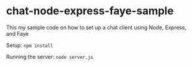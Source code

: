 chat-node-express-faye-sample
=============================

This my sample code on how to set up a chat client using Node, Express, and Faye

Setup: `npm install`


Running the server: `node server.js`
